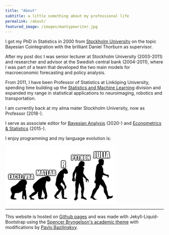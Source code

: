 ```yaml
---
title: "About"
subtitle: a little something about my professional life
permalink: /about/
featured_image: /images/mantypewriter.jpg
---
```


I got my PhD in Statistics in 2000 from [Stockholm University](https://www.su.se/department-of-statistics/) on the topic Bayesian Cointegration with the brilliant Daniel Thorburn as supervisor. 

After my post doc I was senior lecturer at Stockholm University (2003-2011) and researcher and advisor at the Swedish central bank (2004-2011), where I was part of a team that developed the two main models for macroeconomic forecasting and policy analysis.

From 2011, I have been Professor of Statistics at Linköping University, spending time building up the [Statistics and Machine Learning](https://liu.se/en/organisation/liu/ida/stima) division and expanded my range in statistical applications to neuroimaging, robotics and transportation. 

I am currently back at my alma mater Stockholm University, now as Professor (2018-). 

I serve as associate editor for [Bayesian Analysis](https://projecteuclid.org/journals/bayesian-analysis) (2020-) and [Econometrics & Statistics](https://www.journals.elsevier.com/econometrics-and-statistics) (2015-).

I enjoy programming and my language evolution is:

<img src="images/../../images/programming_evolution.png" alt="Programming language evolution" width="70%">

---

This website is hosted on [Github pages]() and was made with Jekyll-Liquid-Bootstrap using the [Spencer Bryngelson's academic theme](https://github.com/ethan-pickering/sbryngelson.github.io) with modifications by [Pavlo Bazilinskyy](https://bazilinskyy.github.io/).